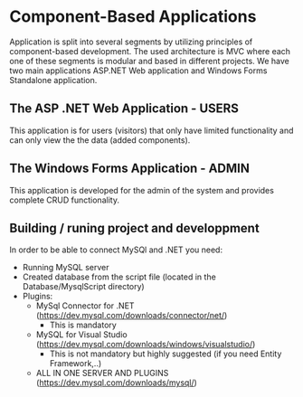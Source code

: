 
# Component-Based Applications
Application is split into several segments by utilizing principles of component-based development. The used architecture is MVC where each one of these segments is modular and based in different projects. We have two main applications ASP.NET Web application and Windows Forms Standalone application.

## The ASP .NET Web Application - USERS
This application is for users (visitors) that only have limited functionality and can only view the the data (added components).

## The Windows Forms Application - ADMIN
This application is developed for the admin of the system and provides complete CRUD functionality.

## Building / runing project and developpment
In order to be able to connect MySQl and .NET you need:
- Running MySQL server
- Created database from the script file (located in the Database/MysqlScript directory)
- Plugins:
	- MySql Connector for .NET (https://dev.mysql.com/downloads/connector/net/)
		- This is mandatory
	 - MySQL for Visual Studio (https://dev.mysql.com/downloads/windows/visualstudio/)
		 - This is not mandatory but highly suggested (if you need Entity Framework,..)
	 * ALL IN ONE SERVER AND PLUGINS (https://dev.mysql.com/downloads/mysql/)
